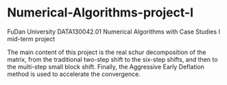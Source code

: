# Numerical-Algorithms-project-I
FuDan University DATA130042.01 Numerical Algorithms with Case Studies I mid-term project

The main content of this project is the real schur decomposition of the matrix, from the traditional two-step shift to the six-step shifts, and then to the multi-step small block shift. Finally, the Aggressive Early Deflation method is used to accelerate the convergence.

